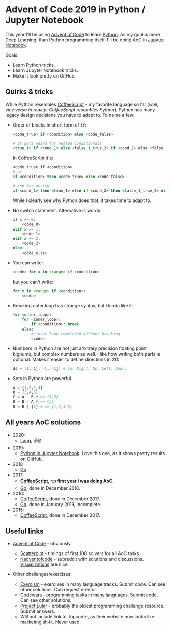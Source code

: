 # Advent of Code 2019 in Python / Jupyter Notebook

This year I'll be using [Advent of Code](https://adventofcode.com/2019/) to learn [Python](https://www.python.org/).
As my goal is more Deep Learning, than Python programming itself, I'll be doing AoC in [Jupyter Notebook](https://jupyter.org/).

Goals:

* Learn Python tricks.
* Learn Jupyter Notebook tricks.
* Make it look pretty on GitHub.

## Quirks & tricks

While Python resembles [CoffeeScript](https://coffeescript.org/) - my favorite language so far (*well, vice versa in reality: CoffeeScript resembles Python*), Python has many legacy design decisions you have to adapt to. To name a few:

* Order of blocks in short form of `if`:

  ```python
  <code_true> if <condition> else <code_false>

  # it gets weird for nested conditionals
  <true_1> if <cond_1> else <false_1_true_2> if <cond_2> else <false_1_false_2>
  ```

  In CoffeeScript it's:

  ```coffeescript
  <code_true> if <condition>
  # or
  if <condition> then <code_true> else <code_false>

  # and for nested
  if <cond_1> then <true_1> else if <cond_2> then <false_1_true_2> else <false_1_false_2>
  ```

  While I clearly see why Python does that, it takes time to adapt to.

* No switch statement. Alternative is wordy:

  ```python
  if x == 0:
      <code_0>
  elif x == 1:
      <code_1>
  elif x == 2:
      <code_2>
  else:
      <code_else>
  ```

* You can write:

  ```python
  <code> for x in <range> if <condition>
  ```

  but you can't write:

  ```python
  for x in <range> if <condition>:
      <code>
  ```

* Breaking outer loop has strange syntax, but I kinda like it:

  ```python
  for <outer_loop>:
      for <inner_loop>:
          if <condition>: break
      else:
          # inner loop completed without breaking
          <code>
  ```

* Numbers in Python are not just arbitrary precision floating point bignums, but complex numbers as well. I like how writing both parts is optional. Makes it easier to define directions in 2D:

  ```python
  ds = [1, 1j, -1, -1j] # for Right, Up, Left, Down.
  ```

* Sets in Python are powerful.

  ```python
  A = {1,2,3,4}
  B = {3,4,5}
  C = A - B # == {1,2}
  D = B - A # == {5}
  D = B | {1} # == {1,3,4,5}
  ```

## All years AoC solutions

* 2020:
  * [Lang](https://github.com/metalim/metalim.adventofcode.2020.lang), ✌😎
* 2019:
  * [Python in Jupyter Notebook](https://github.com/metalim/metalim.adventofcode.2019.python). Love this one, as it shows pretty results on GitHub.
* 2018
  * [Go](https://github.com/metalim/metalim.adventofcode.2018.go).
* 2017:
  * **[CoffeeScript](https://github.com/metalim/metalim.adventofcode.2017), 👈 first year I was doing AoC.**
  * [Go](https://github.com/metalim/metalim.adventofcode.2017.go), done in December 2018.
* 2016:
  * [CoffeeScript](https://github.com/metalim/metalim.adventofcode.2016), done in December 2017.
  * [Go](https://github.com/metalim/metalim.adventofcode.2016.go), done in January 2019, incomplete.
* 2015:
  * [CoffeeScript](https://github.com/metalim/metalim.adventofcode.2015), done in December 2017.

## Useful links

* [Advent of Code](https://adventofcode.com/) - obviously.
  * [Scatterplot](http://www.maurits.vdschee.nl/scatterplot/) - timings of first 100 solvers for all AoC tasks.
  * [r/adventofcode](https://www.reddit.com/r/adventofcode/) - subreddit with solutions and discussions. [Visualizations](https://www.reddit.com/r/adventofcode/search?q=flair_name%3A%22Visualization%22&restrict_sr=1&sort=new) are nice.

* Other challenges/exercises:
  * [Exercism](https://exercism.io/) - exercises in many language tracks. Submit code. Can see other solutions. Can request mentor.
  * [Codewars](https://www.codewars.com/) - programming tasks in many languages. Submit code. Can see other solutions.
  * [Project Euler](https://projecteuler.net/) - probably the oldest programming challenge resource. Submit answers.
  * Will not include link to Topcoder, as their website now looks like marketing sh↓t. Never used.
